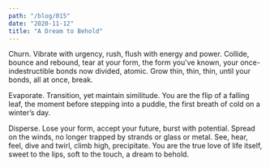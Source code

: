 ```yaml
---
path: "/blog/015"
date: "2020-11-12"
title: "A Dream to Behold"
---
```


Churn. Vibrate with urgency, rush, flush with energy and power. Collide, bounce and rebound, tear at your form, the form you’ve known, your once-indestructible bonds now divided, atomic. Grow thin, thin, thin, until your bonds, all at once, break.

Evaporate. Transition, yet maintain similitude. You are the flip of a falling leaf, the moment before stepping into a puddle, the first breath of cold on a winter’s day.

Disperse. Lose your form, accept your future, burst with potential. Spread on the winds, no longer trapped by strands or glass or metal. See, hear, feel, dive and twirl, climb high, precipitate. You are the true love of life itself, sweet to the lips, soft to the touch, a dream to behold.

